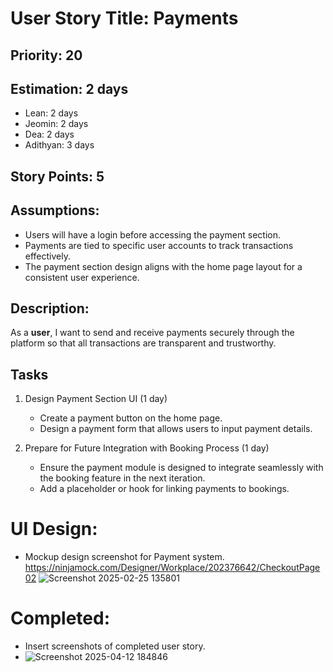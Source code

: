# User Story Title: Payments

## Priority: 20

## Estimation: 2 days  
- Lean: 2 days  
- Jeomin: 2 days  
- Dea: 2 days  
- Adithyan: 3 days  

## Story Points: 5

## Assumptions:
- Users will have a login before accessing the payment section.
- Payments are tied to specific user accounts to track transactions effectively.
- The payment section design aligns with the home page layout for a consistent user experience.

## Description:
As a **user**, I want to send and receive payments securely through the platform so that all transactions are transparent and trustworthy.

## Tasks
1. Design Payment Section UI (1 day)
   - Create a payment button on the home page.
   - Design a payment form that allows users to input payment details.

2. Prepare for Future Integration with Booking Process (1 day)
   - Ensure the payment module is designed to integrate seamlessly with the booking feature in the next iteration.
   - Add a placeholder or hook for linking payments to bookings.


# UI Design:
* Mockup design screenshot for Payment system. https://ninjamock.com/Designer/Workplace/202376642/CheckoutPage02
![Screenshot 2025-02-25 135801](https://github.com/user-attachments/assets/93b5320f-3ae0-4bf5-8e95-6e70c6040768)

# Completed: 
* Insert screenshots of completed user story.
* ![Screenshot 2025-04-12 184846](https://github.com/user-attachments/assets/8d320fe5-eb4e-4c1a-8fa4-f05838645049)



